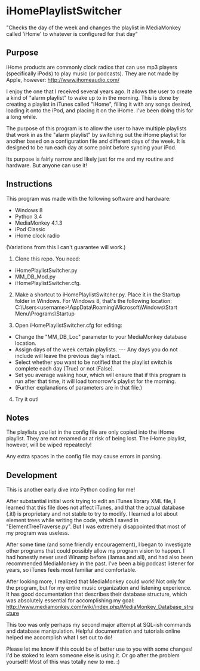 iHomePlaylistSwitcher
=====================

"Checks the day of the week and changes the playlist in MediaMonkey called 'iHome' to whatever is configured for that day"

Purpose
-------

iHome products are commonly clock radios that can use mp3 players (specifically iPods) to play music (or podcasts). They are not made by Apple, however: http://www.ihomeaudio.com/

I enjoy the one that I received several years ago. It allows the user to create a kind of "alarm playlist" to wake up to in the morning. This is done by creating a playlist in iTunes called "iHome", filling it with any songs desired, loading it onto the iPod, and placing it on the iHome. I've been doing this for a long while.

The purpose of this program is to allow the user to have multiple playlists that work in as the "alarm playlist" by switching out the iHome playlist for another based on a configuration file and different days of the week. It is designed to be run each day at some point before syncing your iPod.

Its purpose is fairly narrow and likely just for me and my routine and hardware. But anyone can use it!

Instructions
------------

This program was made with the following software and hardware:
 - Windows 8
 - Python 3.4
 - MediaMonkey 4.1.3
 - iPod Classic
 - iHome clock radio

(Variations from this I can't guarantee will work.)

1. Clone this repo. You need:
 - iHomePlaylistSwitcher.py
 - MM_DB_Mod.py
 - iHomePlaylistSwitcher.cfg.

2. Make a shortcut to iHomePlaylistSwitcher.py. Place it in the Startup folder in Windows. For Windows 8, that's the following location: C:\Users\<username>\AppData\Roaming\Microsoft\Windows\Start Menu\Programs\Startup

3. Open iHomePlaylistSwitcher.cfg for editing:
 - Change the "MM_DB_Loc" parameter to your MediaMonkey database location.
 - Assign days of the week certain playlists.
 --- Any days you do not include will leave the previous day's intact.
 - Select whether you want to be notified that the playlist switch is complete each day (True) or not (False).
 - Set you average waking hour, which will ensure that if this program is run after that time, it will load tomorrow's playlist for the morning.
 - (Further explanations of parameters are in that file.)

4. Try it out!

Notes
-----

The playlists you list in the config file are only copied into the iHome playlist. They are not renamed or at risk of being lost. The iHome playlist, however, will be wiped repeatedly!

Any extra spaces in the config file may cause errors in parsing.

Development
-----------

This is another early dive into Python coding for me!

After substantial initial work trying to edit an iTunes library XML file, I learned that this file does not affect iTunes, and that the actual database (.itl) is proprietary and not stable to try to modify. I learned a lot about element trees while writing the code, which I saved in "ElementTreeTraverse.py". But I was extremely disappointed that most of my program was useless.

After some time (and some friendly encouragement), I began to investigate other programs that could possibly allow my program vision to happen. I had honestly never used Winamp before (llamas and all), and had also been recommended MediaMonkey in the past. I've been a big podcast listener for years, so iTunes feels most familiar and comfortable.

After looking more, I realized that MediaMonkey could work! Not only for the program, but for my entire music organization and listening experience. It has good documentation that describes their database structure, which was absolutely essential for accomplishing my goal: http://www.mediamonkey.com/wiki/index.php/MediaMonkey_Database_structure

This too was only perhaps my second major attempt at SQL-ish commands and database manipulation. Helpful documentation and tutorials online helped me accomplish what I set out to do!

Please let me know if this could be of better use to you with some changes! I'd be stoked to learn someone else is using it. Or go after the problem yourself! Most of this was totally new to me. :)
